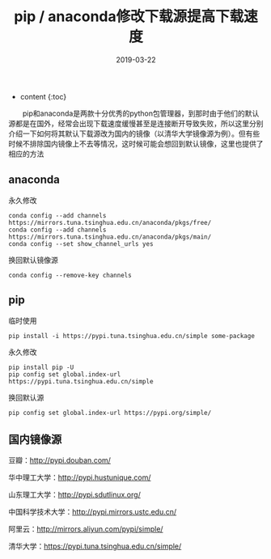 ﻿---
layout: post
title:  "pip / anaconda修改下载源提高下载速度"
date:   2019-03-22
categories: Python
tag: 奇技淫巧
---

* content
{:toc}


&emsp;&emsp;pip和anaconda是两款十分优秀的python包管理器，到那时由于他们的默认源都是在国外，经常会出现下载速度缓慢甚至是连接断开导致失败，所以这里分别介绍一下如何将其默认下载源改为国内的镜像（以清华大学镜像源为例）。但有些时候不排除国内镜像上不去等情况，这时候可能会想回到默认镜像，这里也提供了相应的方法

## anaconda
永久修改

```
conda config --add channels https://mirrors.tuna.tsinghua.edu.cn/anaconda/pkgs/free/
conda config --add channels https://mirrors.tuna.tsinghua.edu.cn/anaconda/pkgs/main/
conda config --set show_channel_urls yes
```

换回默认镜像源

```
conda config --remove-key channels
```

## pip

临时使用

```
pip install -i https://pypi.tuna.tsinghua.edu.cn/simple some-package
```

永久修改

```
pip install pip -U
pip config set global.index-url https://pypi.tuna.tsinghua.edu.cn/simple
```

换回默认源

```
pip config set global.index-url https://pypi.org/simple/
```

## 国内镜像源

豆瓣：http://pypi.douban.com/

华中理工大学：http://pypi.hustunique.com/

山东理工大学：http://pypi.sdutlinux.org/

中国科学技术大学：http://pypi.mirrors.ustc.edu.cn/

阿里云：http://mirrors.aliyun.com/pypi/simple/

清华大学：https://pypi.tuna.tsinghua.edu.cn/simple/
